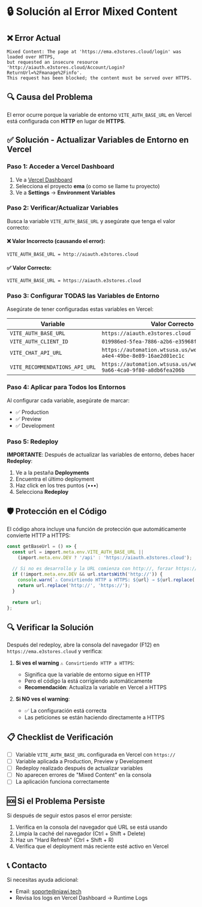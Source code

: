 # 🔒 Solución al Error Mixed Content

## ❌ Error Actual
```
Mixed Content: The page at 'https://ema.e3stores.cloud/login' was loaded over HTTPS, 
but requested an insecure resource 'http://aiauth.e3stores.cloud/Account/Login?ReturnUrl=%2Fmanage%2Finfo'. 
This request has been blocked; the content must be served over HTTPS.
```

## 🔍 Causa del Problema
El error ocurre porque la variable de entorno `VITE_AUTH_BASE_URL` en Vercel está configurada con **HTTP** en lugar de **HTTPS**.

## ✅ Solución - Actualizar Variables de Entorno en Vercel

### Paso 1: Acceder a Vercel Dashboard
1. Ve a [Vercel Dashboard](https://vercel.com/dashboard)
2. Selecciona el proyecto **ema** (o como se llame tu proyecto)
3. Ve a **Settings** → **Environment Variables**

### Paso 2: Verificar/Actualizar Variables
Busca la variable `VITE_AUTH_BASE_URL` y asegúrate que tenga el valor correcto:

#### ❌ Valor Incorrecto (causando el error):
```
VITE_AUTH_BASE_URL = http://aiauth.e3stores.cloud
```

#### ✅ Valor Correcto:
```
VITE_AUTH_BASE_URL = https://aiauth.e3stores.cloud
```

### Paso 3: Configurar TODAS las Variables de Entorno

Asegúrate de tener configuradas estas variables en Vercel:

| Variable | Valor Correcto |
|----------|----------------|
| `VITE_AUTH_BASE_URL` | `https://aiauth.e3stores.cloud` |
| `VITE_AUTH_CLIENT_ID` | `019986ed-5fea-7886-a2b6-e35968f8ef17` |
| `VITE_CHAT_API_URL` | `https://automation.wtsusa.us/webhook/153ed783-a4e4-49be-8e89-16ae2d01ec1c` |
| `VITE_RECOMMENDATIONS_API_URL` | `https://automation.wtsusa.us/webhook/2a2f2d36-9a66-4ca0-9f80-a8db6fea206b` |

### Paso 4: Aplicar para Todos los Entornos
Al configurar cada variable, asegúrate de marcar:
- ✅ Production
- ✅ Preview
- ✅ Development

### Paso 5: Redeploy
**IMPORTANTE**: Después de actualizar las variables de entorno, debes hacer **Redeploy**:
1. Ve a la pestaña **Deployments**
2. Encuentra el último deployment
3. Haz click en los tres puntos (•••)
4. Selecciona **Redeploy**

## 🛡️ Protección en el Código

El código ahora incluye una función de protección que automáticamente convierte HTTP a HTTPS:

```typescript
const getBaseUrl = () => {
  const url = import.meta.env.VITE_AUTH_BASE_URL || 
    (import.meta.env.DEV ? '/api' : 'https://aiauth.e3stores.cloud');
  
  // Si no es desarrollo y la URL comienza con http://, forzar https://
  if (!import.meta.env.DEV && url.startsWith('http://')) {
    console.warn(`⚠️ Convirtiendo HTTP a HTTPS: ${url} → ${url.replace('http://', 'https://')}`);
    return url.replace('http://', 'https://');
  }
  
  return url;
};
```

## 🔍 Verificar la Solución

Después del redeploy, abre la consola del navegador (F12) en `https://ema.e3stores.cloud` y verifica:

1. **Si ves el warning** `⚠️ Convirtiendo HTTP a HTTPS`:
   - Significa que la variable de entorno sigue en HTTP
   - Pero el código la está corrigiendo automáticamente
   - **Recomendación**: Actualiza la variable en Vercel a HTTPS

2. **Si NO ves el warning**:
   - ✅ La configuración está correcta
   - Las peticiones se están haciendo directamente a HTTPS

## 📋 Checklist de Verificación

- [ ] Variable `VITE_AUTH_BASE_URL` configurada en Vercel con `https://`
- [ ] Variable aplicada a Production, Preview y Development
- [ ] Redeploy realizado después de actualizar variables
- [ ] No aparecen errores de "Mixed Content" en la consola
- [ ] La aplicación funciona correctamente

## 🆘 Si el Problema Persiste

Si después de seguir estos pasos el error persiste:

1. Verifica en la consola del navegador qué URL se está usando
2. Limpia la caché del navegador (Ctrl + Shift + Delete)
3. Haz un "Hard Refresh" (Ctrl + Shift + R)
4. Verifica que el deployment más reciente esté activo en Vercel

## 📞 Contacto

Si necesitas ayuda adicional:
- Email: soporte@niawi.tech
- Revisa los logs en Vercel Dashboard → Runtime Logs

